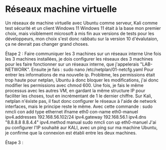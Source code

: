 # Réseaux machine virtuelle
Un réseaux de machine virtuelle avec Ubuntu comme serveur, Kali comme test sécurité et un client Windows 11
Windows 11 était à la base mon premier choix, mais visiblement microsoft à mis fin aux versions de tests pour les développeurs, mon choix s'est donc rabbatu sur la version 10 d'évalutaion, ça ne devrait pas changer grand choses. 

Étape 2 : Faire communiquer les 3 machines sur un réseaux interne
Une fois les 3 machines installées, je dois configurer les réseaux des 3 machines pour les faire fonctionner sur un réseaux interne, que j'appelerais "LAB-NETWORK".
Ensuite je fais : sudo nano /etc/netplan/01-netcfg.yaml Pour entrer les informations de ma nouvelle ip.
Problème, les permissions était trop haute pour netplan, Ubuntu à donc bloquer les modifications, j'ai donc modifier les permissions avec chmod 600.
Une fois, je fais le même processus avec les autres VM, en gardant la même structure IP pour faciliter les choses, tout en incrémentant de 1 le dernier chiffre. 
Sur Kali, netplan n'éxiste pas, il faut donc configurer le réseaux à l'aide de network interfaces, mais le principe reste le même. 
Avec cette commande : sudo nmcli con add type ethernet ifname eth0 con-name eth0-manuel ipv4.addresses 192.168.56.102/24 ipv4.gateway 192.168.56.1 ipv4.dns "8.8.8.8 8.8.4.4" ipv4.method manual
sudo nmcli con up eth0-manuel
J'ai pu configurer l'IP souhaité aur KALI, avec un ping sur ma machine Ubuntu, je confirme que la connexion est établi entre les deux machines.

Étape 3 : 
